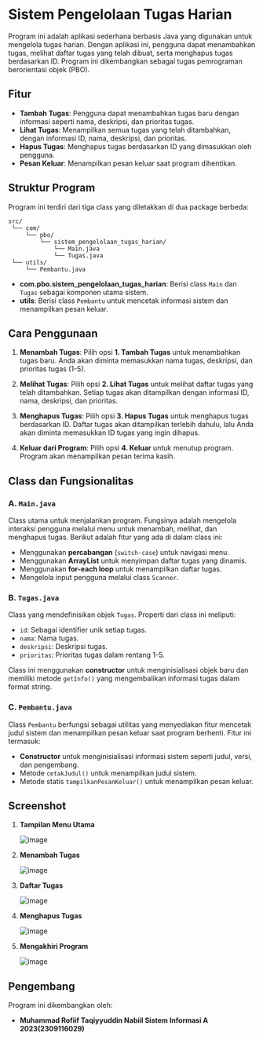 # Sistem Pengelolaan Tugas Harian

Program ini adalah aplikasi sederhana berbasis Java yang digunakan untuk mengelola tugas harian. Dengan aplikasi ini, pengguna dapat menambahkan tugas, melihat daftar tugas yang telah dibuat, serta menghapus tugas berdasarkan ID. Program ini dikembangkan sebagai tugas pemrograman berorientasi objek (PBO).

## Fitur

- **Tambah Tugas**: Pengguna dapat menambahkan tugas baru dengan informasi seperti nama, deskripsi, dan prioritas tugas.
- **Lihat Tugas**: Menampilkan semua tugas yang telah ditambahkan, dengan informasi ID, nama, deskripsi, dan prioritas.
- **Hapus Tugas**: Menghapus tugas berdasarkan ID yang dimasukkan oleh pengguna.
- **Pesan Keluar**: Menampilkan pesan keluar saat program dihentikan.

## Struktur Program

Program ini terdiri dari tiga class yang diletakkan di dua package berbeda:

```
src/
 └── com/
     └── pbo/
         └── sistem_pengelolaan_tugas_harian/
             └── Main.java
             └── Tugas.java
 └── utils/
     └── Pembantu.java
```

- **com.pbo.sistem_pengelolaan_tugas_harian**: Berisi class `Main` dan `Tugas` sebagai komponen utama sistem.
- **utils**: Berisi class `Pembantu` untuk mencetak informasi sistem dan menampilkan pesan keluar.

## Cara Penggunaan

1. **Menambah Tugas**:
   Pilih opsi **1. Tambah Tugas** untuk menambahkan tugas baru. Anda akan diminta memasukkan nama tugas, deskripsi, dan prioritas tugas (1-5).

2. **Melihat Tugas**:
   Pilih opsi **2. Lihat Tugas** untuk melihat daftar tugas yang telah ditambahkan. Setiap tugas akan ditampilkan dengan informasi ID, nama, deskripsi, dan prioritas.

3. **Menghapus Tugas**:
   Pilih opsi **3. Hapus Tugas** untuk menghapus tugas berdasarkan ID. Daftar tugas akan ditampilkan terlebih dahulu, lalu Anda akan diminta memasukkan ID tugas yang ingin dihapus.

4. **Keluar dari Program**:
   Pilih opsi **4. Keluar** untuk menutup program. Program akan menampilkan pesan terima kasih.


## Class dan Fungsionalitas

### A. `Main.java`

Class utama untuk menjalankan program. Fungsinya adalah mengelola interaksi pengguna melalui menu untuk menambah, melihat, dan menghapus tugas. Berikut adalah fitur yang ada di dalam class ini:

- Menggunakan **percabangan** (`switch-case`) untuk navigasi menu.
- Menggunakan **ArrayList** untuk menyimpan daftar tugas yang dinamis.
- Menggunakan **for-each loop** untuk menampilkan daftar tugas.
- Mengelola input pengguna melalui class `Scanner`.

### B. `Tugas.java`

Class yang mendefinisikan objek `Tugas`. Properti dari class ini meliputi:

- `id`: Sebagai identifier unik setiap tugas.
- `nama`: Nama tugas.
- `deskripsi`: Deskripsi tugas.
- `prioritas`: Prioritas tugas dalam rentang 1-5.

Class ini menggunakan **constructor** untuk menginisialisasi objek baru dan memiliki metode `getInfo()` yang mengembalikan informasi tugas dalam format string.

### C. `Pembantu.java`

Class `Pembantu` berfungsi sebagai utilitas yang menyediakan fitur mencetak judul sistem dan menampilkan pesan keluar saat program berhenti. Fitur ini termasuk:

- **Constructor** untuk menginisialisasi informasi sistem seperti judul, versi, dan pengembang.
- Metode `cetakJudul()` untuk menampilkan judul sistem.
- Metode statis `tampilkanPesanKeluar()` untuk menampilkan pesan keluar.

## Screenshot

1. **Tampilan Menu Utama**  

   ![image](https://github.com/user-attachments/assets/8efbd7cf-7907-4f48-8f43-ef15e45341b2)

2. **Menambah Tugas**
   
   ![image](https://github.com/user-attachments/assets/9c044d33-9d11-402c-a174-dd4706c6959f)

4. **Daftar Tugas**
    
   ![image](https://github.com/user-attachments/assets/a310e89d-0bbf-4a95-863a-0d922cf3d3b4)

6. **Menghapus Tugas**
   
   ![image](https://github.com/user-attachments/assets/61238c8b-0bf4-49f8-9ee2-199ad96ed1d7)

7. **Mengakhiri Program**

   ![image](https://github.com/user-attachments/assets/87ed1d98-6b1b-4132-9cc0-fab24f7ec358)

## Pengembang

Program ini dikembangkan oleh:
- **Muhammad Rofiif Taqiyyuddin Nabiil Sistem Informasi A 2023(2309116029)**



